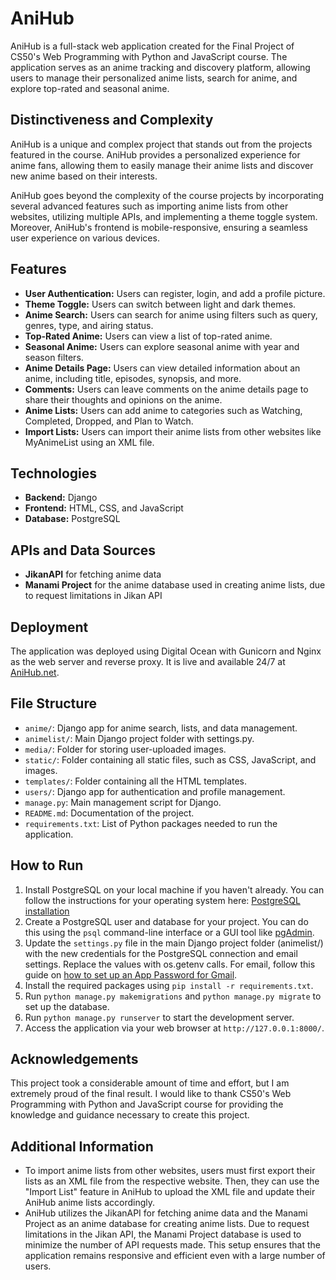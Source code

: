 AniHub
======
AniHub is a full-stack web application created for the Final Project of CS50's Web Programming with Python and JavaScript course. The application serves as an anime tracking and discovery platform, allowing users to manage their personalized anime lists, search for anime, and explore top-rated and seasonal anime.

Distinctiveness and Complexity
-------------------------------
AniHub is a unique and complex project that stands out from the projects featured in the course. AniHub provides a personalized experience for anime fans, allowing them to easily manage their anime lists and discover new anime based on their interests.

AniHub goes beyond the complexity of the course projects by incorporating several advanced features such as importing anime lists from other websites, utilizing multiple APIs, and implementing a theme toggle system. Moreover, AniHub's frontend is mobile-responsive, ensuring a seamless user experience on various devices.

Features
--------
- **User Authentication:** Users can register, login, and add a profile picture.
- **Theme Toggle:** Users can switch between light and dark themes.
- **Anime Search:** Users can search for anime using filters such as query, genres, type, and airing status.
- **Top-Rated Anime:** Users can view a list of top-rated anime.
- **Seasonal Anime:** Users can explore seasonal anime with year and season filters.
- **Anime Details Page:** Users can view detailed information about an anime, including title, episodes, synopsis, and more.
- **Comments:** Users can leave comments on the anime details page to share their thoughts and opinions on the anime.
- **Anime Lists:** Users can add anime to categories such as Watching, Completed, Dropped, and Plan to Watch.
- **Import Lists:** Users can import their anime lists from other websites like MyAnimeList using an XML file.

Technologies
------------
- **Backend:** Django
- **Frontend:** HTML, CSS, and JavaScript
- **Database:** PostgreSQL

APIs and Data Sources
---------------------
- **JikanAPI** for fetching anime data
- **Manami Project** for the anime database used in creating anime lists, due to request limitations in Jikan API

Deployment
----------
The application was deployed using Digital Ocean with Gunicorn and Nginx as the web server and reverse proxy. It is live and available 24/7 at [AniHub.net](https://www.anihub.net/).

File Structure
--------------
- `anime/`: Django app for anime search, lists, and data management.
- `animelist/`: Main Django project folder with settings.py.
- `media/`: Folder for storing user-uploaded images.
- `static/`: Folder containing all static files, such as CSS, JavaScript, and images.
- `templates/`: Folder containing all the HTML templates.
- `users/`: Django app for authentication and profile management.
- `manage.py`: Main management script for Django.
- `README.md`: Documentation of the project.
- `requirements.txt`: List of Python packages needed to run the application.

How to Run
----------
1. Install PostgreSQL on your local machine if you haven't already. You can follow the instructions for your operating system here: [PostgreSQL installation](https://www.postgresql.org/download/)
2. Create a PostgreSQL user and database for your project. You can do this using the `psql` command-line interface or a GUI tool like [pgAdmin](https://www.pgadmin.org/).
3. Update the `settings.py` file in the main Django project folder (animelist/) with the new credentials for the PostgreSQL connection and email settings. Replace the values with os.getenv calls. For email, follow this guide on [how to set up an App Password for Gmail](https://support.google.com/accounts/answer/185833).
4. Install the required packages using `pip install -r requirements.txt`.
5. Run `python manage.py makemigrations` and `python manage.py migrate` to set up the database.
6. Run `python manage.py runserver` to start the development server.
7. Access the application via your web browser at `http://127.0.0.1:8000/`.


Acknowledgements
----------------
This project took a considerable amount of time and effort, but I am extremely proud of the final result. I would like to thank CS50's Web Programming with Python and JavaScript course for providing the knowledge and guidance necessary to create this project.

Additional Information
----------------------
- To import anime lists from other websites, users must first export their lists as an XML file from the respective website. Then, they can use the "Import List" feature in AniHub to upload the XML file and update their AniHub anime lists accordingly.
- AniHub utilizes the JikanAPI for fetching anime data and the Manami Project as an anime database for creating anime lists. Due to request limitations in the Jikan API, the Manami Project database is used to minimize the number of API requests made. This setup ensures that the application remains responsive and efficient even with a large number of users.

